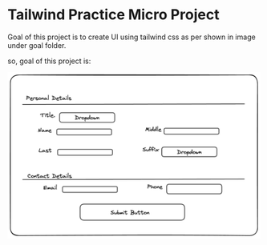 # Tailwind Practice Micro Project

Goal of this project is to create UI using tailwind css as per shown in image under goal folder.

so, goal of this project is:

![Goal](goal/goal.png)